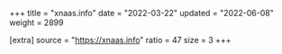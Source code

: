 +++
title = "xnaas.info"
date = "2022-03-22"
updated = "2022-06-08"
weight = 2899

[extra]
source = "https://xnaas.info"
ratio = 47
size = 3
+++
